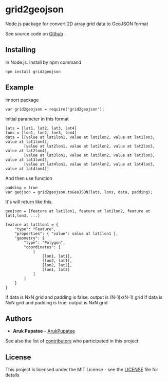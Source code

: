 # grid2geojson
Node.js package for convert 2D array grid data to GeoJSON format

See source code on [Github](https://github.com/arukpupatee/grid2geojson)

## Installing

In Node.js. Install by npm command

```
npm install grid2geojson
```

## Example

Import package

```
var grid2geojson = require('grid2geojson');
```

Initial parameter in this format

```
lats = [lat1, lat2, lat3, lat4]
lons = [lon1, lon2, lon3, lon4]
data = [[value at lat1lon1, value at lat1lon2, value at lat1lon3, value at lat1lon4],
        [value at lat2lon1, value at lat2lon2, value at lat2lon3, value at lat2lon4],
        [value at lat3lon1, value at lat3lon2, value at lat3lon3, value at lat3lon4],
        [value at lat4lon1, value at lat4lon2, value at lat4lon3, value at lat4lon4]]
```


And then use function

```
padding = true
var geojson = grid2geojson.toGeoJSON(lats, lons, data, padding);
```

It's will return like this.

```
geojson = [feature at lat1lon1, feature at lat1lon2, feature at lat1,lon3, ...]

feature at lat1lon1 = {
    "type": "Feature",
    "properties": { "value": value at lat1lon1 },
    "geometry": {
        "type": "Polygon",
        "coordinates": [
            [
                [lon1, lat1],
                [lon2, lat1],
                [lon2, lat2],
                [lon1, lat2]
            ]
        ]
    }
}
```

If data is NxN grid and padding is false. output is (N-1)x(N-1) grid
If data is NxN grid and padding is true. output is NxN grid

## Authors

* **Aruk Pupatee** - [ArukPupatee](https://github.com/arukpupatee)

See also the list of [contributors](https://github.com/arukpupatee/grid2geojson/contributors) who participated in this project.

## License

This project is licensed under the MIT License - see the [LICENSE](LICENSE) file for details